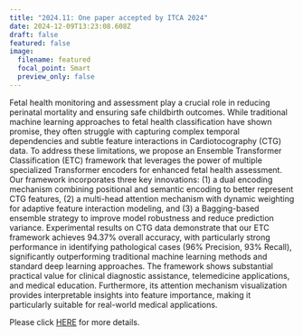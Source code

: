 ```yaml
---
title: "2024.11: One paper accepted by ITCA 2024"
date: 2024-12-09T13:23:08.608Z
draft: false
featured: false
image:
  filename: featured
  focal_point: Smart
  preview_only: false
---
```

Fetal health monitoring and assessment play a crucial role in reducing perinatal mortality and ensuring safe childbirth outcomes. While traditional machine learning approaches to fetal health classification have shown promise, they often struggle with capturing complex temporal dependencies and subtle feature interactions in Cardiotocography (CTG) data. To address these limitations, we propose an Ensemble Transformer Classification (ETC) framework that leverages the power of multiple specialized Transformer encoders for enhanced fetal health assessment. Our framework incorporates three key innovations: (1) a dual encoding mechanism combining positional and semantic encoding to better represent CTG features, (2) a multi-head attention mechanism with dynamic weighting for adaptive feature interaction modeling, and (3) a Bagging-based ensemble strategy to improve model robustness and reduce prediction variance. Experimental results on CTG data demonstrate that our ETC framework achieves 94.37% overall accuracy, with particularly strong performance in identifying pathological cases (96% Precision, 93% Recall), significantly outperforming traditional machine learning methods and standard deep learning approaches. The framework shows substantial practical value for clinical diagnostic assistance, telemedicine applications, and medical education. Furthermore, its attention mechanism visualization provides interpretable insights into feature importance, making it particularly suitable for real-world medical applications.

Please click [HERE](https://www.zhongyu.site/publication/itca_2024/) for more details.